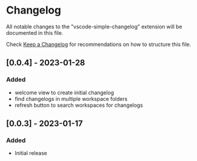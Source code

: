 # Changelog

All notable changes to the "vscode-simple-changelog" extension will be documented in this file.

Check [Keep a Changelog](http://keepachangelog.com/) for recommendations on how to structure this file.

## [0.0.4] - 2023-01-28
### Added
- welcome view to create initial changelog
- find changelogs in multiple workspace folders
- refresh button to search workspaces for changelogs

## [0.0.3] - 2023-01-17
### Added
- Initial release
